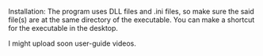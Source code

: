 Installation:
The program uses DLL files and .ini files, so make sure the said file(s) are at the same directory of the executable.
You can make a shortcut for the executable in the desktop.

I might upload soon user-guide videos.
